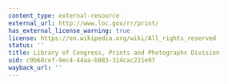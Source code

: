 ```yaml
---
content_type: external-resource
external_url: http://www.loc.gov/rr/print/
has_external_license_warning: true
license: https://en.wikipedia.org/wiki/All_rights_reserved
status: ''
title: Library of Congress, Prints and Photographs Division
uid: c9b68cef-9ec4-44aa-b083-314cac221e97
wayback_url: ''
---
```

